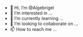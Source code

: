 - 👋 Hi, I’m @Algebrigel
- 👀 I’m interested in ...
- 🌱 I’m currently learning ...
- 💞️ I’m looking to collaborate on ...
- 📫 How to reach me ...

<!---
Algebrigel/Algebrigel is a ✨ special ✨ repository because its `README.md` (this file) appears on your GitHub profile.
You can click the Preview link to take a look at your changes.
--->
